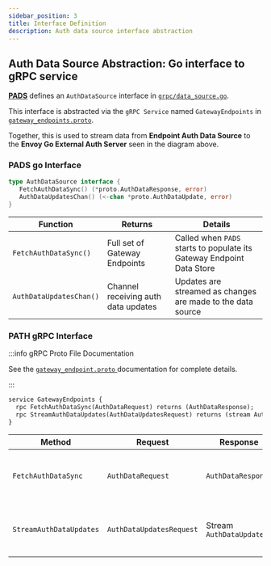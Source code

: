 ```yaml
---
sidebar_position: 3
title: Interface Definition
description: Auth data source interface abstraction
---
```


## Auth Data Source Abstraction: Go interface to gRPC service

[**PADS**](https://github.com/buildwithgrove/path-auth-data-server/) defines an `AuthDataSource` interface in [`grpc/data_source.go`](https://github.com/buildwithgrove/path-auth-data-server/blob/main/grpc/data_source.go).

This interface is abstracted via the `gRPC Service` named `GatewayEndpoints` in [`gateway_endpoints.proto`](https://github.com/buildwithgrove/path-auth-data-server/blob/main/grpc/gateway_endpoints.proto).

Together, this is used to stream data from **Endpoint Auth Data Source** to the **Envoy Go External Auth Server** seen in the diagram above.

### PADS go Interface

```go
type AuthDataSource interface {
   FetchAuthDataSync() (*proto.AuthDataResponse, error)
   AuthDataUpdatesChan() (<-chan *proto.AuthDataUpdate, error)
}
```

| Function                | Returns                             | Details                                                               |
| ----------------------- | ----------------------------------- | --------------------------------------------------------------------- |
| `FetchAuthDataSync()`   | Full set of Gateway Endpoints       | Called when `PADS` starts to populate its Gateway Endpoint Data Store |
| `AuthDataUpdatesChan()` | Channel receiving auth data updates | Updates are streamed as changes are made to the data source           |

### PATH gRPC Interface

:::info gRPC Proto File Documentation

See the [`gateway_endpoint.proto` ](../envoy/walkthrough.md#gateway_endpointproto-file) documentation for complete details.

:::

```protobuf
service GatewayEndpoints {
  rpc FetchAuthDataSync(AuthDataRequest) returns (AuthDataResponse);
  rpc StreamAuthDataUpdates(AuthDataUpdatesRequest) returns (stream AuthDataUpdate);
}
```

| Method                  | Request                  | Response                | Description                                                          |
| ----------------------- | ------------------------ | ----------------------- | -------------------------------------------------------------------- |
| `FetchAuthDataSync`     | `AuthDataRequest`        | `AuthDataResponse`      | Fetches initial set of GatewayEndpoints from remote gRPC server      |
| `StreamAuthDataUpdates` | `AuthDataUpdatesRequest` | Stream `AuthDataUpdate` | Streams real-time updates of GatewayEndpoint changes from the server |
